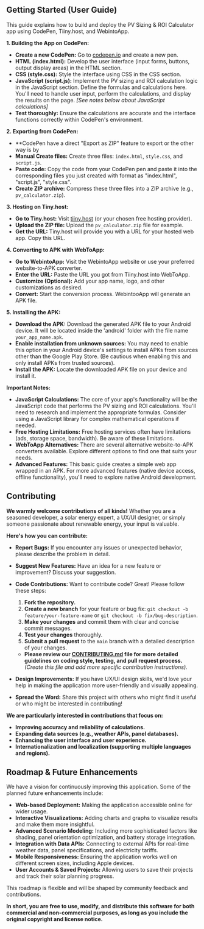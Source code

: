 ## Getting Started (User Guide)

This guide explains how to build and deploy the PV Sizing & ROI Calculator app using CodePen, Tiiny.host, and WebintoApp.

**1. Building the App on CodePen:**

* **Create a new CodePen:** Go to [codepen.io](codepen.io) and create a new pen.
* **HTML (index.html):**  Develop the user interface (input forms, buttons, output display areas) in the HTML section.
* **CSS (style.css):**  Style the interface using CSS in the CSS section.
* **JavaScript (script.js):** Implement the PV sizing and ROI calculation logic in the JavaScript section. Define the formulas and calculations here.  You'll need to handle user input, perform the calculations, and display the results on the page. *[See notes below about JavaScript calculations]*
* **Test thoroughly:**  Ensure the calculations are accurate and the interface functions correctly within CodePen's environment.

**2. Exporting from CodePen:**

* **CodePen have a direct "Export as ZIP" feature to export or the other way is by
* **Manual Create files:**  Create three files: `index.html`, `style.css`, and `script.js`.
* **Paste code:** Copy the code from your CodePen pen and paste it into the corresponding files you just created with format as "index.html", "script.js", "style.css".
* **Create ZIP archive:** Compress these three files into a ZIP archive (e.g., `pv_calculator.zip`).

**3. Hosting on Tiny.host:**

* **Go to Tiny.host:** Visit [tiiny.host](tiiny.host) (or your chosen free hosting provider).
* **Upload the ZIP file:** Upload the `pv_calculator.zip` file for example.
* **Get the URL:** Tiny.host will provide you with a URL for your hosted web app.  Copy this URL.

**4. Converting to APK with WebToApp:**

* **Go to WebintoApp:** Visit the WebintoApp website or use your preferred website-to-APK converter.
* **Enter the URL:** Paste the URL you got from Tiiny.host into WebToApp.
* **Customize (Optional):** Add your app name, logo, and other customizations as desired.
* **Convert:** Start the conversion process. WebintooApp will generate an APK file.

**5. Installing the APK:**

* **Download the APK:** Download the generated APK file to your Android device.  It will be located inside the 'android' folder with the file name `your_app_name.apk`.
* **Enable installation from unknown sources:** You may need to enable this option in your Android device's settings to install APKs from sources other than the Google Play Store.  (Be cautious when enabling this and only install APKs from trusted sources).
* **Install the APK:** Locate the downloaded APK file on your device and install it.


**Important Notes:**

* **JavaScript Calculations:** The core of your app's functionality will be the JavaScript code that performs the PV sizing and ROI calculations.  You'll need to research and implement the appropriate formulas.  Consider using a JavaScript library for complex mathematical operations if needed.
* **Free Hosting Limitations:** Free hosting services often have limitations (ads, storage space, bandwidth).  Be aware of these limitations.
* **WebToApp Alternatives:**  There are several alternative website-to-APK converters available. Explore different options to find one that suits your needs.
* **Advanced Features:**  This basic guide creates a simple web app wrapped in an APK.  For more advanced features (native device access, offline functionality), you'll need to explore native Android development.

## Contributing

**We warmly welcome contributions of all kinds!** Whether you are a seasoned developer, a solar energy expert, a UX/UI designer, or simply someone passionate about renewable energy, your input is valuable.

**Here's how you can contribute:**

* **Report Bugs:** If you encounter any issues or unexpected behavior, please describe the problem in detail.
* **Suggest New Features:**  Have an idea for a new feature or improvement? Discuss your suggestion.
* **Code Contributions:**  Want to contribute code?  Great! Please follow these steps:
    1. **Fork the repository.**
    2. **Create a new branch** for your feature or bug fix: `git checkout -b feature/your-feature-name` or `git checkout -b fix/bug-description`.
    3. **Make your changes** and commit them with clear and concise commit messages.
    4. **Test your changes** thoroughly.
    5. **Submit a pull request** to the `main` branch with a detailed description of your changes.

   * **Please review our [CONTRIBUTING.md](CONTRIBUTING.md) file for more detailed guidelines on coding style, testing, and pull request process.** *(Create this file and add more specific contribution instructions).*
* **Design Improvements:**  If you have UX/UI design skills, we'd love your help in making the application more user-friendly and visually appealing.
* **Spread the Word:**  Share this project with others who might find it useful or who might be interested in contributing!

**We are particularly interested in contributions that focus on:**

* **Improving accuracy and reliability of calculations.**
* **Expanding data sources (e.g., weather APIs, panel databases).**
* **Enhancing the user interface and user experience.**
* **Internationalization and localization (supporting multiple languages and regions).**

## Roadmap & Future Enhancements

We have a vision for continuously improving this application.  Some of the planned future enhancements include:

* **Web-based Deployment:**  Making the application accessible online for wider usage.
* **Interactive Visualizations:**  Adding charts and graphs to visualize results and make them more insightful.
* **Advanced Scenario Modeling:**  Including more sophisticated factors like shading, panel orientation optimization, and battery storage integration.
* **Integration with Data APIs:**  Connecting to external APIs for real-time weather data, panel specifications, and electricity tariffs.
* **Mobile Responsiveness:**  Ensuring the application works well on different screen sizes, including Apple devices.
* **User Accounts & Saved Projects:**  Allowing users to save their projects and track their solar planning progress.

This roadmap is flexible and will be shaped by community feedback and contributions.


**In short, you are free to use, modify, and distribute this software for both commercial and non-commercial purposes, as long as you include the original copyright and license notice.**

